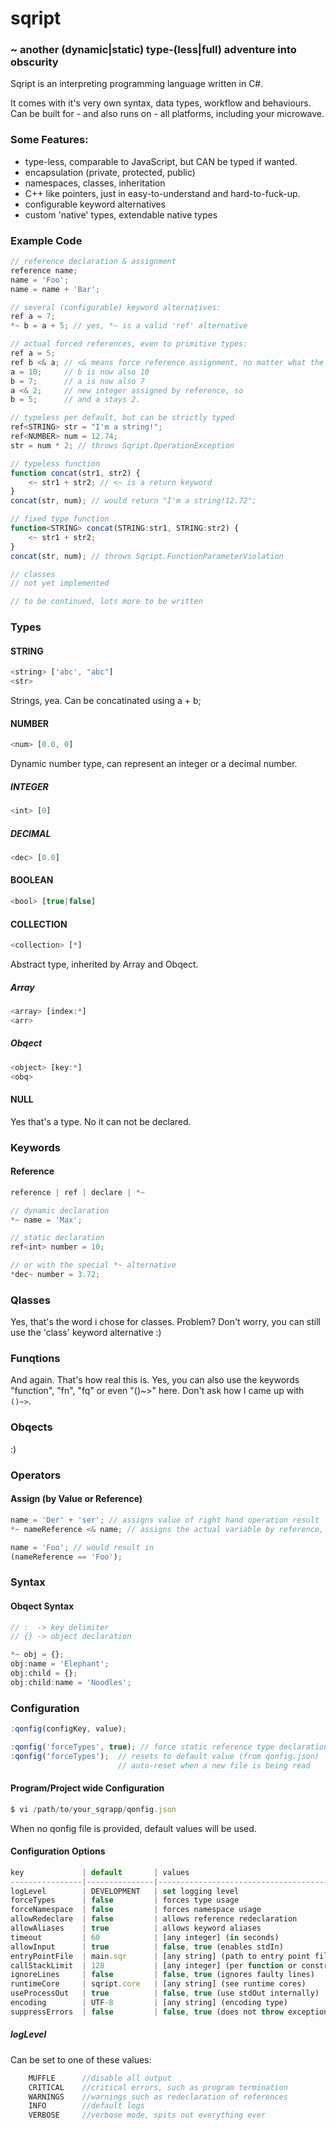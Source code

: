 ﻿# sqript
### ~ another (dynamic|static) type-(less|full) adventure into obscurity

Sqript is an interpreting programming language written in C#.

It comes with it's very own syntax, data types, workflow and behaviours.
Can be built for - and also runs on - all platforms, including your microwave.

### Some Features:
 * type-less, comparable to JavaScript, but CAN be typed if wanted.
 * encapsulation (private, protected, public)
 * namespaces, classes, inheritation
 * C++ like pointers, just in easy-to-understand and hard-to-fuck-up.
 * configurable keyword alternatives
 * custom 'native' types, extendable native types

### Example Code
```javascript
// reference declaration & assignment
reference name;
name = 'Foo';
name = name + 'Bar';

// several (configurable) keyword alternatives:
ref a = 7;
*~ b = a + 5; // yes, *~ is a valid 'ref' alternative

// actual forced references, even to primitive types:
ref a = 5;
ref b <& a; // <& means force reference assignment, no matter what the type is
a = 10;		// b is now also 10
b = 7;		// a is now also 7
a <& 2;		// new integer assigned by reference, so
b = 5;		// and a stays 2.

// typeless per default, but can be strictly typed
ref<STRING> str = "I'm a string!";
ref<NUMBER> num = 12.74;
str = num * 2; // throws Sqript.OperationException

// typeless function
function concat(str1, str2) {
	<~ str1 + str2; // <~ is a return keyword
}
concat(str, num); // would return "I'm a string!12.72";

// fixed type function
function<STRING> concat(STRING:str1, STRING:str2) {
	<~ str1 + str2;
}
concat(str, num); // throws Sqript.FunctionParameterViolation

// classes
// not yet implemented

// to be continued, lots more to be written
```

### Types
#### STRING
```javascript
<string> ['abc', "abc"]
<str>
```
Strings, yea. Can be concatinated using a + b;
#### NUMBER
```javascript
<num> [0.0, 0]
```
Dynamic number type, can represent an integer or a decimal number.
##### INTEGER
```javascript
<int> [0]
```
##### DECIMAL
```javascript
<dec> [0.0]
```
#### BOOLEAN
```javascript
<bool> [true|false]
```
#### COLLECTION
```javascript
<collection> [*]
```
Abstract type, inherited by Array and Obqect.
##### Array
```javascript
<array> [index:*]
<arr>
```
##### Obqect
```javascript
<object> [key:*]
<obq> 
```
#### NULL
Yes that's a type.
No it can not be declared.

### Keywords
#### Reference
```javascript
reference | ref | declare | *~

// dynamic declaration
*~ name = 'Max';

// static declaration
ref<int> number = 10;

// or with the special *~ alternative
*dec~ number = 3.72;
```

### Qlasses
Yes, that's the word i chose for classes. Problem?
Don't worry, you can still use the 'class' keyword alternative :)


### Funqtions
And again. That's how real this is.
Yes, you can also use the keywords "function", "fn", "fq" or even "()~>" here.
Don't ask how I came up with `()~>`.

### Obqects
:)

### Operators
#### Assign (by Value or Reference)
```javascript
name = 'Der' + 'ser'; // assigns value of right hand operation result
*~ nameReference <& name; // assigns the actual variable by reference, so

name = 'Foo'; // would result in
(nameReference == 'Foo');
```

### Syntax
#### Obqect Syntax
```javascript
// :  -> key delimiter
// {} -> object declaration

*~ obj = {};
obj:name = 'Elephant';
obj:child = {};
obj:child:name = 'Noodles';
```

### Configuration
```javascript
:qonfig(configKey, value);

:qonfig('forceTypes', true); // force static reference type declaration
:qonfig('forceTypes');	// resets to default value (from qonfig.json)
						// auto-reset when a new file is being read
```

#### Program/Project wide Configuration
```javascript
$ vi /path/to/your_sqrapp/qonfig.json
```
When no qonfig file is provided, default values will be used.

#### Configuration Options
```javascript
key				| default		| values
----------------|---------------|---------------------------------------
logLevel		| DEVELOPMENT	| set logging level
forceTypes		| false			| forces type usage
forceNamespace	| false			| forces namespace usage
allowRedeclare  | false			| allows reference redeclaration
allowAliases	| true			| allows keyword aliases
timeout		    | 60			| [any integer] (in seconds)
allowInput		| true			| false, true (enables stdIn)
entryPointFile  | main.sqr		| [any string] (path to entry point file)
callStackLimit  | 128			| [any integer] (per function or constructor call)
ignoreLines		| false			| false, true (ignores faulty lines)
runtimeCore		| sqript.core	| [any string] (see runtime cores)
useProcessOut	| true			| false, true (use stdOut internally)
encoding		| UTF-8			| [any string] (encoding type)
suppressErrors  | false			| false, true (does not throw exceptions)
```

##### logLevel
Can be set to one of these values:
```javascript
    MUFFLE		//disable all output
    CRITICAL	//critical errors, such as program termination
    WARNINGS	//warnings such as redeclaration of references
    INFO		//default logs
    VERBOSE		//verbose mode, spits out everything ever
```